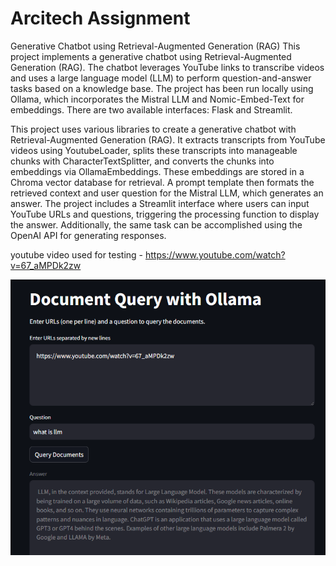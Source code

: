 # Arcitech Assignment

Generative Chatbot using Retrieval-Augmented Generation (RAG)
This project implements a generative chatbot using Retrieval-Augmented Generation (RAG). The chatbot leverages YouTube links to transcribe videos and uses a large language model (LLM) to perform question-and-answer tasks based on a knowledge base. The project has been run locally using Ollama, which incorporates the Mistral LLM and Nomic-Embed-Text for embeddings. There are two available interfaces: Flask and Streamlit.

This project uses various libraries to create a generative chatbot with Retrieval-Augmented Generation (RAG). It extracts transcripts from YouTube videos using YoutubeLoader, splits these transcripts into manageable chunks with CharacterTextSplitter, and converts the chunks into embeddings via OllamaEmbeddings. These embeddings are stored in a Chroma vector database for retrieval. A prompt template then formats the retrieved context and user question for the Mistral LLM, which generates an answer. The project includes a Streamlit interface where users can input YouTube URLs and questions, triggering the processing function to display the answer. Additionally, the same task can be accomplished using the OpenAI API for generating responses.

youtube video used for testing - https://www.youtube.com/watch?v=67_aMPDk2zw

![Result](result.png)


